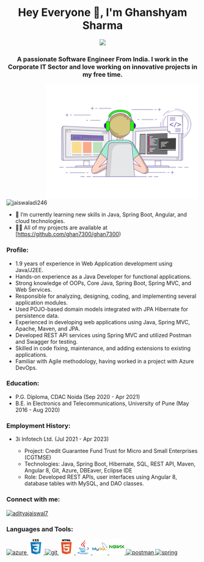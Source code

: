 <h1 align="center">Hey Everyone 👋, I'm Ghanshyam Sharma</h1>
<div align="center"> <img src="https://raw.githubusercontent.com/jaiswaladi246/jaiswaladi246/main/banner-3.png"> </div>
<h3 align="center">A passionate Software Engineer From India. I work in the Corporate IT Sector and love working on innovative projects in my free time.</h3>
<img align="right" alt="Coding" width="400" src="https://raw.githubusercontent.com/devSouvik/devSouvik/master/gif3.gif">

<p align="left"> <img src="https://komarev.com/ghpvc/?username=jaiswaladi246&label=Profile%20views&color=0e75b6&style=flat" alt="jaiswaladi246" /> </p>

- 🌱 I’m currently learning new skills in Java, Spring Boot, Angular, and cloud technologies.
- 👨‍💻 All of my projects are available at [https://github.com/ghan7300/ghan7300)

<h3 align="left">Profile:</h3>
<p align="left">
  <ul>
    <li>1.9 years of experience in Web Application development using Java/J2EE.</li>
    <li>Hands-on experience as a Java Developer for functional applications.</li>
    <li>Strong knowledge of OOPs, Core Java, Spring Boot, Spring MVC, and Web Services.</li>
    <li>Responsible for analyzing, designing, coding, and implementing several application modules.</li>
    <li>Used POJO-based domain models integrated with JPA Hibernate for persistence data.</li>
    <li>Experienced in developing web applications using Java, Spring MVC, Apache, Maven, and JPA.</li>
    <li>Developed REST API services using Spring MVC and utilized Postman and Swagger for testing.</li>
    <li>Skilled in code fixing, maintenance, and adding extensions to existing applications.</li>
    <li>Familiar with Agile methodology, having worked in a project with Azure DevOps.</li>
  </ul>
</p>

<h3 align="left">Education:</h3>
<ul>
  <li>P.G. Diploma, CDAC Noida (Sep 2020 - Apr 2021)</li>
  <li>B.E. in Electronics and Telecommunications, University of Pune (May 2016 - Aug 2020)</li>
</ul>

<h3 align="left">Employment History:</h3>
<ul>
  <li>3i Infotech Ltd. (Jul 2021 - Apr 2023)</li>
  <ul>
    <li>Project: Credit Guarantee Fund Trust for Micro and Small Enterprises (CGTMSE)</li>
    <li>Technologies: Java, Spring Boot, Hibernate, SQL, REST API, Maven, Angular 8, Git, Azure, DBEaver, Eclipse IDE</li>
    <li>Role: Developed REST APIs, user interfaces using Angular 8, database tables with MySQL, and DAO classes.</li>
  </ul>
</ul>

<h3 align="left">Connect with me:</h3>
<p align="left">
<a href="https://www.linkedin.com/in/ghanshyam-sharma-847b061a9/" target="blank"><img align="center" src="https://raw.githubusercontent.com/rahuldkjain/github-profile-readme-generator/master/src/images/icons/Social/linked-in-alt.svg" alt="adityajaiswal7" height="30" width="40" /></a>

<h3 align="left">Languages and Tools:</h3>
<p align="left"> 
<a href="https://azure.microsoft.com/en-in/" target="_blank" rel="noreferrer"> <img src="https://www.vectorlogo.zone/logos/microsoft_azure/microsoft_azure-icon.svg" alt="azure" width="40" height="40"/> </a> 
<a href="https://www.w3schools.com/css/" target="_blank" rel="noreferrer"> <img src="https://raw.githubusercontent.com/devicons/devicon/master/icons/css3/css3-original-wordmark.svg" alt="css3" width="40" height="40"/> </a> 
<a href="https://git-scm.com/" target="_blank" rel="noreferrer"> <img src="https://www.vectorlogo.zone/logos/git-scm/git-scm-icon.svg" alt="git" width="40" height="40"/> </a> 
<a href="https://www.w3.org/html/" target="_blank" rel="noreferrer"> <img src="https://raw.githubusercontent.com/devicons/devicon/master/icons/html5/html5-original-wordmark.svg" alt="html5" width="40" height="40"/> </a> 
<a href="https://www.java.com" target="_blank" rel="noreferrer"> <img src="https://raw.githubusercontent.com/devicons/devicon/master/icons/java/java-original.svg" alt="java" width="40" height="40"/> </a> 
<a href="https://www.mysql.com/" target="_blank" rel="noreferrer"> <img src="https://raw.githubusercontent.com/devicons/devicon/master/icons/mysql/mysql-original-wordmark.svg" alt="mysql" width="40" height="40"/> </a> 
<a href="https://nginx.com" target="_blank" rel="noreferrer"> <img src="https://raw.githubusercontent.com/devicons/devicon/master/icons/nginx/nginx-original.svg" alt="nginx" width="40" height="40"/> </a> 
<a href="https://postman.com" target="_blank" rel="noreferrer"> <img src="https://www.vectorlogo.zone/logos/getpostman/getpostman-icon.svg" alt="postman" width="40" height="40"/> </a> 
<a href="https://spring.io/" target="_blank" rel="noreferrer"> <img src="https://www.vectorlogo.zone/logos/springio/springio-icon.svg" alt="spring" width="40" height="40"/> </a> 
</p>
